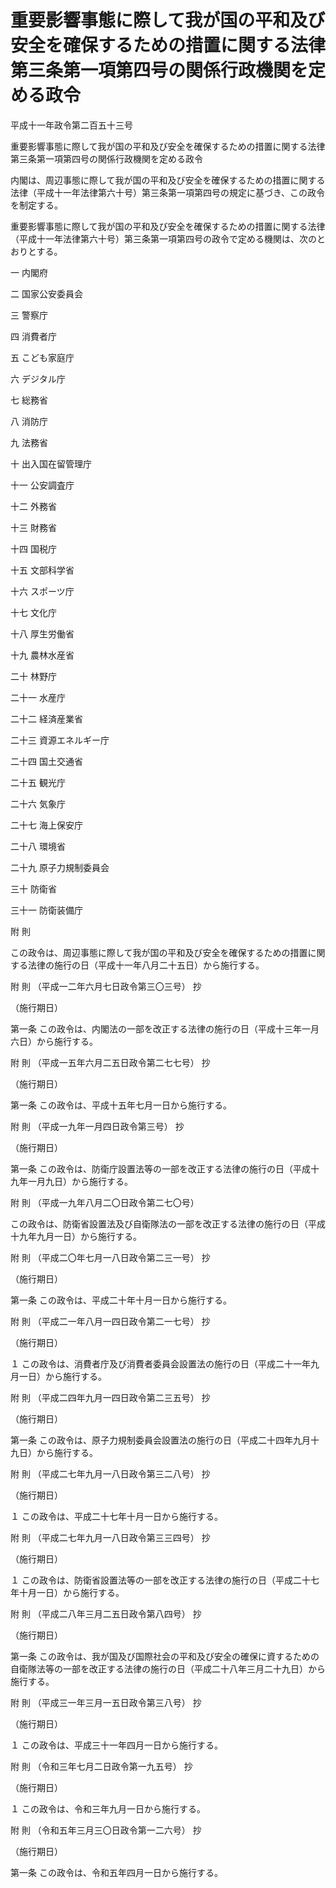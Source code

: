 # 重要影響事態に際して我が国の平和及び安全を確保するための措置に関する法律第三条第一項第四号の関係行政機関を定める政令

平成十一年政令第二百五十三号

重要影響事態に際して我が国の平和及び安全を確保するための措置に関する法律第三条第一項第四号の関係行政機関を定める政令

内閣は、周辺事態に際して我が国の平和及び安全を確保するための措置に関する法律（平成十一年法律第六十号）第三条第一項第四号の規定に基づき、この政令を制定する。

重要影響事態に際して我が国の平和及び安全を確保するための措置に関する法律（平成十一年法律第六十号）第三条第一項第四号の政令で定める機関は、次のとおりとする。

一 内閣府

二 国家公安委員会

三 警察庁

四 消費者庁

五 こども家庭庁

六 デジタル庁

七 総務省

八 消防庁

九 法務省

十 出入国在留管理庁

十一 公安調査庁

十二 外務省

十三 財務省

十四 国税庁

十五 文部科学省

十六 スポーツ庁

十七 文化庁

十八 厚生労働省

十九 農林水産省

二十 林野庁

二十一 水産庁

二十二 経済産業省

二十三 資源エネルギー庁

二十四 国土交通省

二十五 観光庁

二十六 気象庁

二十七 海上保安庁

二十八 環境省

二十九 原子力規制委員会

三十 防衛省

三十一 防衛装備庁

附 則

この政令は、周辺事態に際して我が国の平和及び安全を確保するための措置に関する法律の施行の日（平成十一年八月二十五日）から施行する。

附 則 （平成一二年六月七日政令第三〇三号） 抄

（施行期日）

第一条 この政令は、内閣法の一部を改正する法律の施行の日（平成十三年一月六日）から施行する。

附 則 （平成一五年六月二五日政令第二七七号） 抄

（施行期日）

第一条 この政令は、平成十五年七月一日から施行する。

附 則 （平成一九年一月四日政令第三号） 抄

（施行期日）

第一条 この政令は、防衛庁設置法等の一部を改正する法律の施行の日（平成十九年一月九日）から施行する。

附 則 （平成一九年八月二〇日政令第二七〇号）

この政令は、防衛省設置法及び自衛隊法の一部を改正する法律の施行の日（平成十九年九月一日）から施行する。

附 則 （平成二〇年七月一八日政令第二三一号） 抄

（施行期日）

第一条 この政令は、平成二十年十月一日から施行する。

附 則 （平成二一年八月一四日政令第二一七号） 抄

（施行期日）

１ この政令は、消費者庁及び消費者委員会設置法の施行の日（平成二十一年九月一日）から施行する。

附 則 （平成二四年九月一四日政令第二三五号） 抄

（施行期日）

第一条 この政令は、原子力規制委員会設置法の施行の日（平成二十四年九月十九日）から施行する。

附 則 （平成二七年九月一八日政令第三二八号） 抄

（施行期日）

１ この政令は、平成二十七年十月一日から施行する。

附 則 （平成二七年九月一八日政令第三三四号） 抄

（施行期日）

１ この政令は、防衛省設置法等の一部を改正する法律の施行の日（平成二十七年十月一日）から施行する。

附 則 （平成二八年三月二五日政令第八四号） 抄

（施行期日）

第一条 この政令は、我が国及び国際社会の平和及び安全の確保に資するための自衛隊法等の一部を改正する法律の施行の日（平成二十八年三月二十九日）から施行する。

附 則 （平成三一年三月一五日政令第三八号） 抄

（施行期日）

１ この政令は、平成三十一年四月一日から施行する。

附 則 （令和三年七月二日政令第一九五号） 抄

（施行期日）

１ この政令は、令和三年九月一日から施行する。

附 則 （令和五年三月三〇日政令第一二六号） 抄

（施行期日）

第一条 この政令は、令和五年四月一日から施行する。
